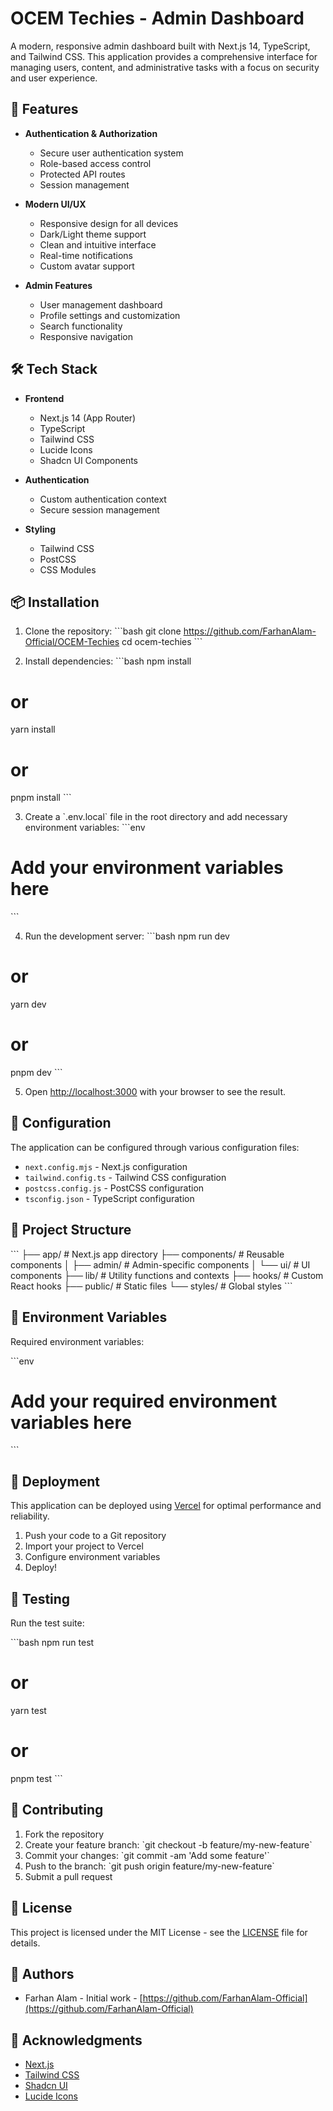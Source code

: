 # OCEM Techies - Admin Dashboard

A modern, responsive admin dashboard built with Next.js 14, TypeScript, and Tailwind CSS. This application provides a comprehensive interface for managing users, content, and administrative tasks with a focus on security and user experience.

## 🚀 Features

- **Authentication & Authorization**
  - Secure user authentication system
  - Role-based access control
  - Protected API routes
  - Session management

- **Modern UI/UX**
  - Responsive design for all devices
  - Dark/Light theme support
  - Clean and intuitive interface
  - Real-time notifications
  - Custom avatar support

- **Admin Features**
  - User management dashboard
  - Profile settings and customization
  - Search functionality
  - Responsive navigation

## 🛠️ Tech Stack

- **Frontend**
  - Next.js 14 (App Router)
  - TypeScript
  - Tailwind CSS
  - Lucide Icons
  - Shadcn UI Components

- **Authentication**
  - Custom authentication context
  - Secure session management

- **Styling**
  - Tailwind CSS
  - PostCSS
  - CSS Modules

## 📦 Installation

1. Clone the repository:
\`\`\`bash
git clone https://github.com/FarhanAlam-Official/OCEM-Techies
cd ocem-techies
\`\`\`

2. Install dependencies:
\`\`\`bash
npm install
# or
yarn install
# or
pnpm install
\`\`\`

3. Create a \`.env.local\` file in the root directory and add necessary environment variables:
\`\`\`env
# Add your environment variables here
\`\`\`

4. Run the development server:
\`\`\`bash
npm run dev
# or
yarn dev
# or
pnpm dev
\`\`\`

5. Open [http://localhost:3000](http://localhost:3000) with your browser to see the result.

## 🔧 Configuration

The application can be configured through various configuration files:

- `next.config.mjs` - Next.js configuration
- `tailwind.config.ts` - Tailwind CSS configuration
- `postcss.config.js` - PostCSS configuration
- `tsconfig.json` - TypeScript configuration

## 📁 Project Structure

\`\`\`
├── app/                # Next.js app directory
├── components/         # Reusable components
│   ├── admin/         # Admin-specific components
│   └── ui/            # UI components
├── lib/               # Utility functions and contexts
├── hooks/             # Custom React hooks
├── public/            # Static files
└── styles/            # Global styles
\`\`\`

## 🔐 Environment Variables

Required environment variables:

\`\`\`env
# Add your required environment variables here
\`\`\`

## 🚀 Deployment

This application can be deployed using [Vercel](https://vercel.com) for optimal performance and reliability.

1. Push your code to a Git repository
2. Import your project to Vercel
3. Configure environment variables
4. Deploy!

## 🧪 Testing

Run the test suite:

\`\`\`bash
npm run test
# or
yarn test
# or
pnpm test
\`\`\`

## 🤝 Contributing

1. Fork the repository
2. Create your feature branch: \`git checkout -b feature/my-new-feature\`
3. Commit your changes: \`git commit -am 'Add some feature'\`
4. Push to the branch: \`git push origin feature/my-new-feature\`
5. Submit a pull request

## 📄 License

This project is licensed under the MIT License - see the [LICENSE](LICENSE) file for details.

## 👥 Authors

- Farhan Alam - Initial work - [https://github.com/FarhanAlam-Official](https://github.com/FarhanAlam-Official)

## 🙏 Acknowledgments

- [Next.js](https://nextjs.org/)
- [Tailwind CSS](https://tailwindcss.com/)
- [Shadcn UI](https://ui.shadcn.com/)
- [Lucide Icons](https://lucide.dev/) 
